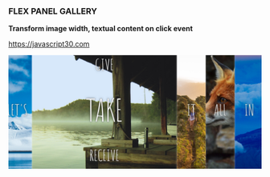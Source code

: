 ### FLEX PANEL GALLERY

**Transform image width, textual content on click event**

https://javascript30.com

![project snapshot](Capture.PNG)
